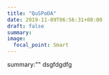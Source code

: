 ```yaml
---
title: "QuSPoDA"
date: 2019-11-09T06:56:31+08:00
draft: false
summary: 
image:
  focal_point: Smart
---
```

summary:""
dsgfdgdfg


